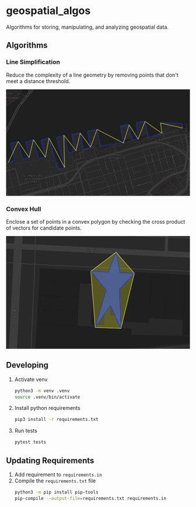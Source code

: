 # geospatial_algos

Algorithms for storing, manipulating, and analyzing geospatial data.

## Algorithms

### Line Simplification
Reduce the complexity of a line geometry by removing points that don't meet a distance threshold. 

![Sample output showing a line geometry before and after simplification.](assets/line_simplification.png)

### Convex Hull
Enclose a set of points in a convex polygon by checking the cross product of vectors for candidate points.

![Sample output showing a concave polygon and it's corresponding convex hull.](assets/convex_hull.png)

## Developing

1. Activate venv
    ``` bash
    python3 -m venv .venv
    source .venv/bin/activate
    ```
1. Install python requirements
    ``` bash
    pip3 install -r requirements.txt
    ```
1. Run tests
    ``` bash 
    pytest tests
    ``` 

## Updating Requirements

1. Add requirement to `requirements.in`
1. Compile the `requirements.txt` file
    ``` bash
    python3 -m pip install pip-tools
    pip-compile --output-file=requirements.txt requirements.in
    ```